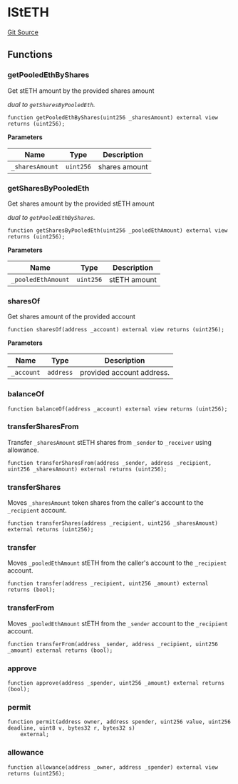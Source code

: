# IStETH
[Git Source](https://github.com/lidofinance/community-staking-module/blob/86cbb28dad521bfac5576c8a7b405bc33b32f44d/src/interfaces/IStETH.sol)


## Functions
### getPooledEthByShares

Get stETH amount by the provided shares amount

*dual to `getSharesByPooledEth`.*


```solidity
function getPooledEthByShares(uint256 _sharesAmount) external view returns (uint256);
```
**Parameters**

|Name|Type|Description|
|----|----|-----------|
|`_sharesAmount`|`uint256`|shares amount|


### getSharesByPooledEth

Get shares amount by the provided stETH amount

*dual to `getPooledEthByShares`.*


```solidity
function getSharesByPooledEth(uint256 _pooledEthAmount) external view returns (uint256);
```
**Parameters**

|Name|Type|Description|
|----|----|-----------|
|`_pooledEthAmount`|`uint256`|stETH amount|


### sharesOf

Get shares amount of the provided account


```solidity
function sharesOf(address _account) external view returns (uint256);
```
**Parameters**

|Name|Type|Description|
|----|----|-----------|
|`_account`|`address`|provided account address.|


### balanceOf


```solidity
function balanceOf(address _account) external view returns (uint256);
```

### transferSharesFrom

Transfer `_sharesAmount` stETH shares from `_sender` to `_receiver` using allowance.


```solidity
function transferSharesFrom(address _sender, address _recipient, uint256 _sharesAmount) external returns (uint256);
```

### transferShares

Moves `_sharesAmount` token shares from the caller's account to the `_recipient` account.


```solidity
function transferShares(address _recipient, uint256 _sharesAmount) external returns (uint256);
```

### transfer

Moves `_pooledEthAmount` stETH from the caller's account to the `_recipient` account.


```solidity
function transfer(address _recipient, uint256 _amount) external returns (bool);
```

### transferFrom

Moves `_pooledEthAmount` stETH from the `_sender` account to the `_recipient` account.


```solidity
function transferFrom(address _sender, address _recipient, uint256 _amount) external returns (bool);
```

### approve


```solidity
function approve(address _spender, uint256 _amount) external returns (bool);
```

### permit


```solidity
function permit(address owner, address spender, uint256 value, uint256 deadline, uint8 v, bytes32 r, bytes32 s)
    external;
```

### allowance


```solidity
function allowance(address _owner, address _spender) external view returns (uint256);
```

